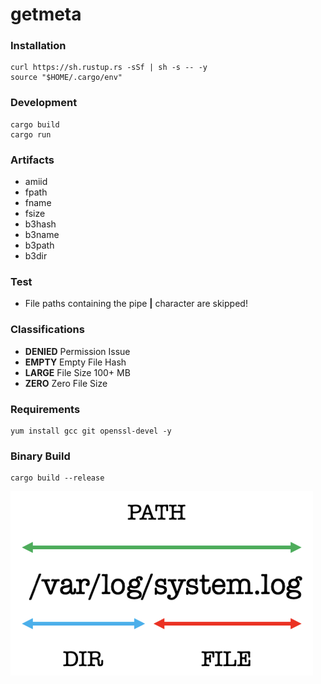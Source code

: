 # getmeta

### Installation

```
curl https://sh.rustup.rs -sSf | sh -s -- -y
source "$HOME/.cargo/env"
```

### Development

```
cargo build
cargo run
```

### Artifacts

- amiid
- fpath
- fname
- fsize
- b3hash
- b3name
- b3path
- b3dir

### Test

- File paths containing the pipe **|** character are skipped!

### Classifications

- **DENIED** Permission Issue
- **EMPTY** Empty File Hash
- **LARGE** File Size 100+ MB
- **ZERO** Zero File Size

### Requirements

```
yum install gcc git openssl-devel -y
```

### Binary Build

```
cargo build --release
```

![Meta Information](images/matchmeta.png)